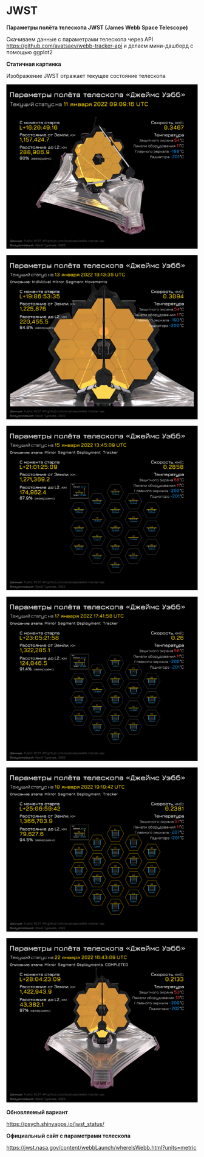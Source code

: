 # JWST

**Параметры полёта телескопа JWST (James Webb Space Telescope)**

Скачиваем данные с параметрами телескопа через API <https://github.com/avatsaev/webb-tracker-api> и делаем мини-дашборд с помощью ggplot2

**Статичная картинка**

Изображение JWST отражает текущее состояние телескопа

![](james_webb_status.png)

![](james_webb_status_01.png)

![](james_webb_status_02.png)

![](james_webb_status_03.png)

![](james_webb_status_04.png)

![](james_webb_status_05.png)

**Обновляемый вариант**

<https://psych.shinyapps.io/jwst_status/>

**Официальный сайт с параметрами телескопа**

<https://jwst.nasa.gov/content/webbLaunch/whereIsWebb.html?units=metric>
